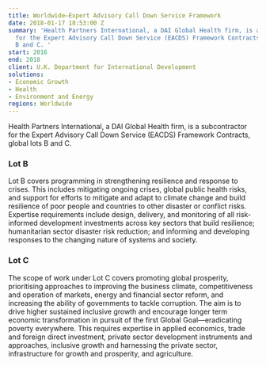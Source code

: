 ```yaml
---
title: Worldwide—Expert Advisory Call Down Service Framework
date: 2018-01-17 18:53:00 Z
summary: 'Health Partners International, a DAI Global Health firm, is a subcontractor
  for the Expert Advisory Call Down Service (EACDS) Framework Contracts, global lots
  B and C. '
start: 2016
end: 2018
client: U.K. Department for International Development
solutions:
- Economic Growth
- Health
- Environment and Energy
regions: Worldwide
---
```


Health Partners International, a DAI Global Health firm, is a subcontractor for the Expert Advisory Call Down Service (EACDS) Framework Contracts, global lots B and C. 

### Lot B
Lot B covers programming in strengthening resilience and response to crises. This includes mitigating ongoing crises, global public health risks, and support for efforts to mitigate and adapt to climate change and build resilience of poor people and countries to other disaster or conflict risks. Expertise requirements include design, delivery, and monitoring of all risk-informed development investments across key sectors that build resilience; humanitarian sector disaster risk reduction; and informing and developing responses to the changing nature of systems and society.

### Lot C
The scope of work under Lot C covers promoting global prosperity, prioritising approaches to improving the business climate, competitiveness and operation of markets, energy and financial sector reform, and increasing the ability of governments to tackle corruption. The aim is to drive higher sustained inclusive growth and encourage longer term economic transformation in pursuit of the first Global Goal—eradicating poverty everywhere. This requires expertise in applied economics, trade and foreign direct investment, private sector development instruments and approaches, inclusive growth and harnessing the private sector, infrastructure for growth and prosperity, and agriculture.